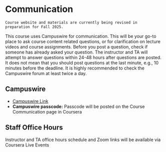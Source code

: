  # Communication

```{admonition} Update
Course website and materials are currently being revised in preparation for Fall 2025.
```

This course uses Campuswire for communication. This will be your go-to place to
ask course content related questions, or for clarification on lecture videos and
course assignments. Before you post a question, check if someone has already
asked your question. The instructor and TA will attempt to answer questions
within 24-48 hours after questions are posted. It does not mean that you should
post questions at the last minute, e.g., 10 minutes before the deadline. It is
highly recommended to check the Campuswire forum at least twice a day.

## Campuswire

- [Campuswire Link](https://campuswire.com/c/G44E963B1)<br/>
- **Campuswire passcode:** Passcode will be posted on the Course Communication page in Coursera

## Staff Office Hours

Instructor and TA office hours schedule and Zoom links will be available via Coursera Live Events
